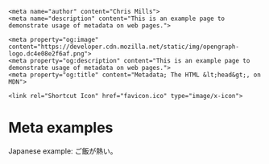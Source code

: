 <!DOCTYPE html>
<html lang="en-US">
  <head>
    <meta charset="utf-8">
    <title>Meta examples</title>
    
    <meta name="author" content="Chris Mills">
    <meta name="description" content="This is an example page to demonstrate usage of metadata on web pages.">

    <meta property="og:image" content="https://developer.cdn.mozilla.net/static/img/opengraph-logo.dc4e08e2f6af.png">
    <meta property="og:description" content="This is an example page to demonstrate usage of metadata on web pages.">
    <meta property="og:title" content="Metadata; The HTML &lt;head&gt;, on MDN">

    <link rel="Shortcut Icon" href="favicon.ico" type="image/x-icon">
  </head>
  <body>
    <h1>Meta examples</h1>
    <link rel="stylesheet" href="my-css-file.css">
    <script src="my-js-file.js"></script>
    <p>Japanese example: ご飯が熱い。</p>
  </body>
</html>
